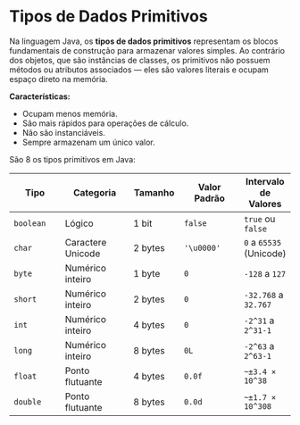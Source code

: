 # Tipos de Dados Primitivos

Na linguagem Java, os **tipos de dados primitivos** representam os blocos fundamentais de construção para armazenar valores simples. Ao contrário dos objetos, que são instâncias de classes, os primitivos não possuem métodos ou atributos associados — eles são valores literais e ocupam espaço direto na memória.

**Características:**

* Ocupam menos memória.
* São mais rápidos para operações de cálculo.
* Não são instanciáveis.
* Sempre armazenam um único valor.

São 8 os tipos primitivos em Java:

<table><thead><tr><th width="107">Tipo</th><th width="158">Categoria</th><th width="78.5">Tamanho</th><th width="136">Valor Padrão</th><th>Intervalo de Valores</th></tr></thead><tbody><tr><td><code>boolean</code></td><td>Lógico</td><td>1 bit</td><td><code>false</code></td><td><code>true</code> ou <code>false</code></td></tr><tr><td><code>char</code></td><td>Caractere Unicode</td><td>2 bytes</td><td><code>'\u0000'</code></td><td><code>0</code> a <code>65535</code> (Unicode)</td></tr><tr><td><code>byte</code></td><td>Numérico inteiro</td><td>1 byte</td><td><code>0</code></td><td><code>-128</code> a <code>127</code></td></tr><tr><td><code>short</code></td><td>Numérico inteiro</td><td>2 bytes</td><td><code>0</code></td><td><code>-32.768</code> a <code>32.767</code></td></tr><tr><td><code>int</code></td><td>Numérico inteiro</td><td>4 bytes</td><td><code>0</code></td><td><code>-2^31</code> a <code>2^31-1</code></td></tr><tr><td><code>long</code></td><td>Numérico inteiro</td><td>8 bytes</td><td><code>0L</code></td><td><code>-2^63</code> a <code>2^63-1</code></td></tr><tr><td><code>float</code></td><td>Ponto flutuante</td><td>4 bytes</td><td><code>0.0f</code></td><td><code>~±3.4 × 10^38</code></td></tr><tr><td><code>double</code></td><td>Ponto flutuante</td><td>8 bytes</td><td><code>0.0d</code></td><td><code>~±1.7 × 10^308</code></td></tr></tbody></table>

